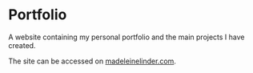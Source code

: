# Portfolio

A website containing my personal portfolio and the main projects I have created.

The site can be accessed on [madeleinelinder.com](http://www.madeleinelinder.com/?utm_source=github.com).
